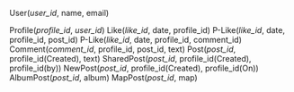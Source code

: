 User(*user_id*, name, email)

Profile(*profile_id*, *user_id*)
Like(*like_id*, date, profile_id)
P-Like(*like_id*, date, profile_id, post_id)
P-Like(*like_id*, date, profile_id, comment_id)
Comment(*comment_id*, profile_id, post_id, text)
Post(*post_id*, profile_id(Created), text)
SharedPost(*post_id*, profile_id(Created), profile_id(by))
NewPost(*post_id*, profile_id(Created), profile_id(On))
AlbumPost(*post_id*, album)
MapPost(*post_id*, map)
